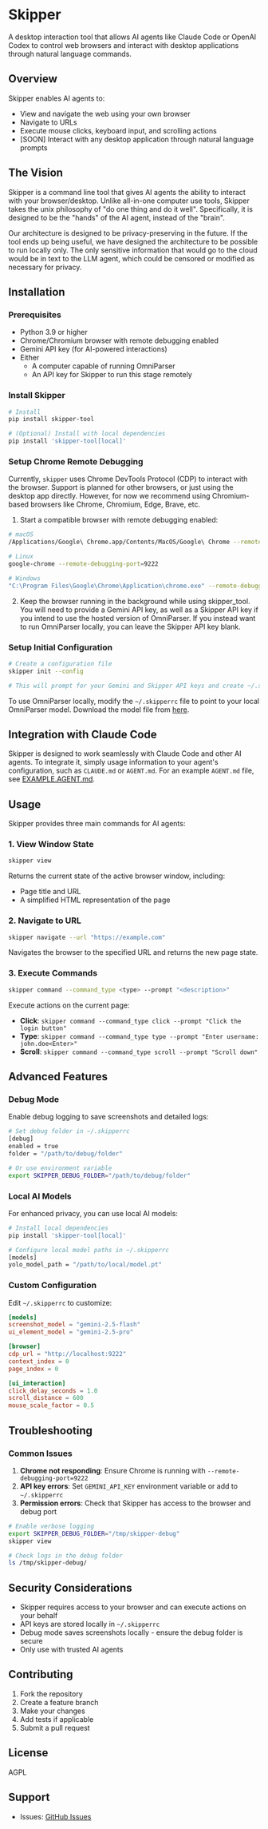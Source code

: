 # Skipper

A desktop interaction tool that allows AI agents like Claude Code or OpenAI Codex to control web browsers and interact with desktop applications through natural language commands.

## Overview

Skipper enables AI agents to:
- View and navigate the web using your own browser
- Navigate to URLs
- Execute mouse clicks, keyboard input, and scrolling actions
- [SOON] Interact with any desktop application through natural language prompts

## The Vision
Skipper is a command line tool that gives AI agents the ability to interact with your browser/desktop. Unlike all-in-one computer use tools, Skipper takes the unix philosophy of "do one thing and do it well". Specifically, it is designed to be the "hands" of the AI agent, instead of the "brain".

Our architecture is designed to be privacy-preserving in the future. If the tool ends up being useful, we have designed the architecture to be possible to run locally only. The only sensitive information that would go to the cloud would be in text to the LLM agent, which could be censored or modified as necessary for privacy.

## Installation

### Prerequisites

- Python 3.9 or higher
- Chrome/Chromium browser with remote debugging enabled
- Gemini API key (for AI-powered interactions)
- Either
    - A computer capable of running OmniParser
    - An API key for Skipper to run this stage remotely

### Install Skipper

```bash
# Install
pip install skipper-tool

# (Optional) Install with local dependencies
pip install 'skipper-tool[local]'
```

### Setup Chrome Remote Debugging

Currently, `skipper` uses Chrome DevTools Protocol (CDP) to interact with the browser. Support is planned for other browsers, or just using the desktop app directly. However, for now we recommend using Chromium-based browsers like Chrome, Chromium, Edge, Brave, etc.

1. Start a compatible browser with remote debugging enabled:
```bash
# macOS
/Applications/Google\ Chrome.app/Contents/MacOS/Google\ Chrome --remote-debugging-port=9222

# Linux
google-chrome --remote-debugging-port=9222

# Windows
"C:\Program Files\Google\Chrome\Application\chrome.exe" --remote-debugging-port=9222
```

2. Keep the browser running in the background while using skipper_tool. You will need to provide a Gemini API key, as well as a Skipper API key if you intend to use the hosted version of OmniParser. If you instead want to run OmniParser locally, you can leave the Skipper API key blank.

### Setup Initial Configuration

```bash
# Create a configuration file
skipper init --config

# This will prompt for your Gemini and Skipper API keys and create ~/.skipperrc
```

To use OmniParser locally, modify the `~/.skipperrc` file to point to your local OmniParser model. Download the model file from [here](https://huggingface.co/microsoft/OmniParser-v2.0/blob/main/icon_detect/model.pt).

## Integration with Claude Code

Skipper is designed to work seamlessly with Claude Code and other AI agents. To integrate it, simply usage information to your agent's configuration, such as `CLAUDE.md` or `AGENT.md`. For an example `AGENT.md` file, see [EXAMPLE.AGENT.md](EXAMPLE.AGENT.md).

## Usage

Skipper provides three main commands for AI agents:

### 1. View Window State

```bash
skipper view
```

Returns the current state of the active browser window, including:
- Page title and URL
- A simplified HTML representation of the page

### 2. Navigate to URL

```bash
skipper navigate --url "https://example.com"
```

Navigates the browser to the specified URL and returns the new page state.

### 3. Execute Commands

```bash
skipper command --command_type <type> --prompt "<description>"
```

Execute actions on the current page:

- **Click**: `skipper command --command_type click --prompt "Click the login button"`
- **Type**: `skipper command --command_type type --prompt "Enter username: john.doe<Enter>"`
- **Scroll**: `skipper command --command_type scroll --prompt "Scroll down"`

## Advanced Features

### Debug Mode

Enable debug logging to save screenshots and detailed logs:

```bash
# Set debug folder in ~/.skipperrc
[debug]
enabled = true
folder = "/path/to/debug/folder"

# Or use environment variable
export SKIPPER_DEBUG_FOLDER="/path/to/debug/folder"
```

### Local AI Models

For enhanced privacy, you can use local AI models:

```bash
# Install local dependencies
pip install 'skipper-tool[local]'

# Configure local model paths in ~/.skipperrc
[models]
yolo_model_path = "/path/to/local/model.pt"
```

### Custom Configuration

Edit `~/.skipperrc` to customize:

```toml
[models]
screenshot_model = "gemini-2.5-flash"
ui_element_model = "gemini-2.5-pro"

[browser]
cdp_url = "http://localhost:9222"
context_index = 0
page_index = 0

[ui_interaction]
click_delay_seconds = 1.0
scroll_distance = 600
mouse_scale_factor = 0.5
```

## Troubleshooting

### Common Issues

1. **Chrome not responding**: Ensure Chrome is running with `--remote-debugging-port=9222`
2. **API key errors**: Set `GEMINI_API_KEY` environment variable or add to `~/.skipperrc`
3. **Permission errors**: Check that Skipper has access to the browser and debug port


```bash
# Enable verbose logging
export SKIPPER_DEBUG_FOLDER="/tmp/skipper-debug"
skipper view

# Check logs in the debug folder
ls /tmp/skipper-debug/
```

## Security Considerations

- Skipper requires access to your browser and can execute actions on your behalf
- API keys are stored locally in `~/.skipperrc`
- Debug mode saves screenshots locally - ensure the debug folder is secure
- Only use with trusted AI agents

## Contributing

1. Fork the repository
2. Create a feature branch
3. Make your changes
4. Add tests if applicable
5. Submit a pull request

## License

AGPL

## Support

- Issues: [GitHub Issues](https://github.com/nharada1/skipper-tool/issues)
